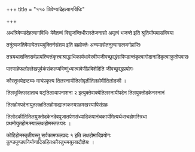+++
title = "११० त्रिवेण्यांदेहत्यागविधिः"

+++

अथत्रिवेण्यांदेहत्यागविधिः येवैतन्वं विसृजन्तिधीरास्तेजनासो अमृत्वं भजन्ते इति श्रुतिर्माघमासविषया

तनुंत्यजतिवैमाघेतस्यमुक्तिर्नसंशय इति ब्रह्मोक्तेः अन्यमासेतनुत्यागात्स्वर्गप्राप्तिः

तत्रयथाशक्तिसर्वप्रायश्चित्तंकृत्त्वाश्राद्धाधिकार्यभावेस्वीयजीवच्छ्राद्धंसपिण्डान्तंकृत्वागोदानादिकृत्वाक्रुतोपवासः

पारणाहेफलोल्लेखपूर्वकंसंकल्प्यविष्णुंध्यात्वावेणींप्रविशेदिति जीवच्छ्राद्धप्रयोगः

कौस्तुभयेद्रष्टव्यः माघंप्रकृत्य तिलस्नायीतिलोद्वर्तीतिलहोमीतिलोदकी ।

तिलभुक्तिलदाताच षट्‌तिलाःपापनाशना २ इत्युक्तेवाक्येतिलस्नायीपदेन तिलयुक्तोदकेनस्नानं

तिलहोमपदेनायुतलक्षतिलहोमाद्यात्मकस्यग्रहमखस्यापिसंग्रहः

तिलोदकीतितिलयुक्तोदकेनदेवपूजातर्पणसंध्यादिकंपानंचकार्यमित्यर्थःसचहोमस्त्रिधा प्रथमोयुतहोमःस्याल्लक्षहोमस्ततःपरः ।

कोटिहोमस्तृतीयस्तु सर्वकामफलप्रदः १ इति लक्षहोमादिप्रयोगः कुण्डमुण्डपनिर्माणादिसहितःकौस्तुभमयूरवादौज्ञेयः ।
